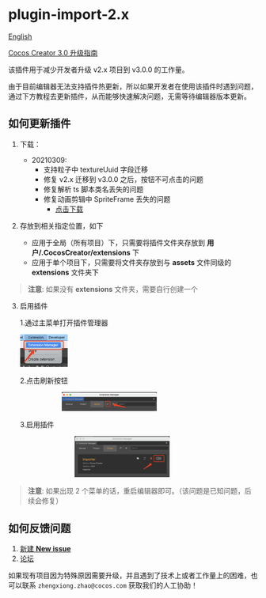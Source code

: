 # plugin-import-2.x

[English](https://github.com/cocos-creator/plugin-import-2.x/blob/main/readme/README.en.md)

[Cocos Creator 3.0 升级指南](https://github.com/cocos-creator/creator-docs/blob/v3.0/zh/release-notes/upgrade-guide-v3.0.md)

该插件用于减少开发者升级 v2.x 项目到 v3.0.0 的工作量。

由于目前编辑器无法支持插件热更新，所以如果开发者在使用该插件时遇到问题，通过下方教程去更新插件，从而能够快速解决问题，无需等待编辑器版本更新。

## 如何更新插件

1. 下载：
    - 20210309: 
        - 支持粒子中 textureUuid 字段迁移
        - 修复 v2.x 迁移到 v3.0.0 之后，按钮不可点击的问题
        - 修复解析 ts 脚本类名丢失的问题
        - 修复动画剪辑中 SpriteFrame 丢失的问题
            - [点击下载](https://github.com/cocos-creator/plugin-import-2.x/releases/download/main/importer.zip)

2. 存放到相关指定位置，如下
    - 应用于全局（所有项目）下，只需要将插件文件夹存放到 **用户/.CocosCreator/extensions** 下
    - 应用于单个项目下，只需要将文件夹存放到与 **assets** 文件同级的 **extensions** 文件夹下

> **注意**: 如果没有 **extensions** 文件夹，需要自行创建一个

3. 启用插件
    
    1.通过主菜单打开插件管理器
    
    <img src="./readme/image/main-menu.png" width="20%" height="20%"/>
    
    2.点击刷新按钮
    
    <img style="margin-left: 84px" src="./readme/image/update.png" width="40%" height="40%"/> 
    
    3.启用插件
    
    <img style="margin-left: 110px" src="./readme/image/open.png" width="40%" height="40%"/>
    
> **注意**: 如果出现 2 个菜单的话，重启编辑器即可。（该问题是已知问题，后续会修复）

## 如何反馈问题

1. [新建 **New issue**](https://github.com/cocos-creator/plugin-import-2.x/issues/new) 
2. [论坛](https://forum.cocos.org/c/Creator)

如果现有项目因为特殊原因需要升级，并且遇到了技术上或者工作量上的困难，也可以联系 `zhengxiong.zhao@cocos.com` 获取我们的人工协助！


